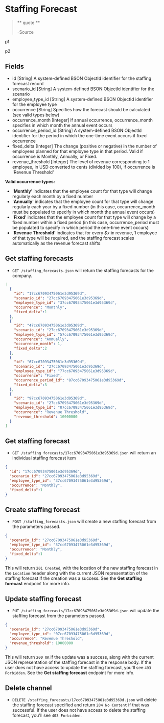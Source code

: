 Staffing Forecast
=================

> ** quote **
>
> -Source

p1

p2


Fields
------

* id [String] A system-defined BSON ObjectId identifier for the staffing forecast record
* scenario_id [String] A system-defined BSON ObjectId identifier for the scenario
* employee\_type_id [String] A system-defined BSON ObjectId identifier for the employee type
* occurrence [String] Specifies how the forecast should be calculated (see valid types below)
* occurrence_month [Integer] If annual occurrence, occurrence\_month specifies in which month the annual event occurs
* occurrence_period_id [String] A system-defined BSON ObjectId identifier for the period in which the one-time event occurs if fixed occurrence
* fixed_delta [Integer] The change (positive or negative) in the number of employees planned for that employee type in that period. Valid if occurrence is Monthly, Annually, or Fixed.
* revenue_threshold [Integer] The level of revenue corresponding to 1 employee, in USD converted to cents (divided by 100), if occurrence is 'Revenue Threshold'

**Valid occurrence types:**

* '**Monthly**' indicates that the employee count for that type will change regularly each month by a fixed number
* '**Annually**' indicates that the employee count for that type will change regularly each year by a fixed number (in this case, occurrence_month must be populated to specify in which month the annual event occurs)
* '**Fixed**' indicates that the employee count for that type will change by a fixed number within a fixed period (in this case, occurrence_period must be populated to specify in which period the one-time event occurs)
* '**Revenue Threshold**' indicates that for every _$x_ in revenue, 1 employee of that type will be required, and the staffing forecast scales automatically as the revenue forecast shifts  


Get staffing forecasts
-----------------------

* `GET /staffing_forecasts.json` will return the staffing forecasts for the company.

```json
[
  {
    "id": "17cc67093475061e3d95369d",
    "scenario_id": "27cc67093475061e3d95369d",
    "employee_type_id": "37cc67093475061e3d95369d",
    "occurrence": "Monthly",
    "fixed_delta":1
  },
  {
    "id": "47cc67093475061e3d95369d",
    "scenario_id": "27cc67093475061e3d95369d",
    "employee_type_id": "57cc67093475061e3d95369d",
    "occurrence": "Annually",
    "occurrence_month": 1,
    "fixed_delta":2
  },
  {
    "id": "67cc67093475061e3d95369d",
    "scenario_id": "27cc67093475061e3d95369d",
    "employee_type_id": "77cc67093475061e3d95369d",
    "occurrence": "Fixed",
    "occurrence_period_id": "87cc67093475061e3d95369d",
    "fixed_delta":3
  },
  {
    "id": "97cc67093475061e3d95369d",
    "scenario_id": "27cc67093475061e3d95369d",
    "employee_type_id": "07cc67093475061e3d95369d",
    "occurrence": "Revenue Threshold",
    "revenue_threshold": 10000000
  }
]
```


Get staffing forecast
---------------------

* `GET /staffing_forecasts/17cc67093475061e3d95369d.json` will return an individual staffing forecast item

```json
{
  "id": "17cc67093475061e3d95369d",
  "scenario_id": "27cc67093475061e3d95369d",
  "employee_type_id": "37cc67093475061e3d95369d",
  "occurrence": "Monthly",
  "fixed_delta":1
}
```


Create staffing forecast
------------------------

* `POST /staffing_forecasts.json` will create a new staffing forecast from the parameters passed.

```json
{
  "scenario_id": "27cc67093475061e3d95369d",
  "employee_type_id": "37cc67093475061e3d95369d",
  "occurrence": "Monthly",
  "fixed_delta":1
}
```

This will return `201 Created`, with the location of the new staffing forecast in the `Location` header along with the current JSON representation of the staffing forecast if the creation was a success. See the **Get staffing forecast** endpoint for more info.


Update staffing forecast
-------------------------

* `PUT /staffing_forecasts/17cc67093475061e3d95369d.json` will update the staffing forecast from the parameters passed.

```json
{
  "scenario_id": "27cc67093475061e3d95369d",
  "employee_type_id": "07cc67093475061e3d95369d",
  "occurrence": "Revenue Threshold",
  "revenue_threshold": 10000000
}
```

This will return `200 OK` if the update was a success, along with the current JSON representation of the staffing forecast in the response body. If the user does not have access to update the staffing forecast, you'll see `403 Forbidden`. See the **Get staffing forecast** endpoint for more info.


Delete channel
-------------

* `DELETE /staffing_forecasts/17cc67093475061e3d95369d.json` will delete the staffing forecast specified and return `204 No Content` if that was successful. If the user does not have access to delete the staffing forecast, you'll see `403 Forbidden`.
